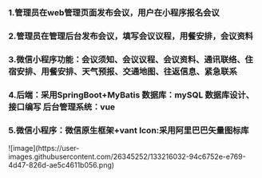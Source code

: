 <h3>1.管理员在web管理页面发布会议，用户在小程序报名会议<br></h3>
<h3>2.管理员在管理后台发布会议，填写会议议程，用餐安排，会议资料<br></h3>
<h3>3.微信小程序功能：会议须知、会议议程、会议资料、通讯联络、住宿安排、用餐安排、天气预报、交通地图、往返信息、紧急联系<br></h3>
<h3>4.后端：采用SpringBoot+MyBatis 数据库：mySQL 数据库设计、接口编写 后台管理系统：vue <br></h3>
<h3>5.微信小程序：微信原生框架+vant Icon:采用阿里巴巴矢量图标库<br></h3>
![image](https://user-images.githubusercontent.com/26345252/133216032-94c6752e-e769-4d47-826d-ae5c4611b056.png)
